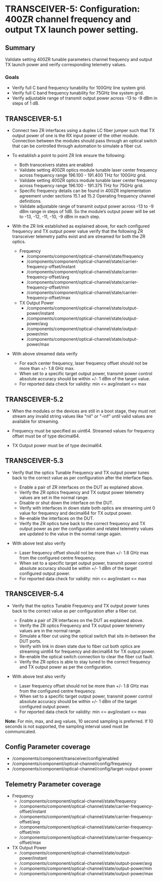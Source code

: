 # TRANSCEIVER-5: Configuration: 400ZR channel frequency and output TX launch power setting. 

## Summary

Validate setting 400ZR tunable parameters channel frequency and output TX
launch power and verify corresponding telemetry values.

### Goals
* Verify full C band frequency tunability for 100GHz line system grid.
* Verify full C band frequency tunability for 75GHz line system grid.
* Verify adjustable range of transmit output power across -13 to -9 dBm
  in steps of 1 dB.  


## TRANSCEIVER-5.1

*   Connect two ZR interfaces using a duplex LC fiber jumper such that TX
    output power of one is the RX input power of the other module. Connection
    between the modules should pass through an optical switch that can be
    controlled through automation to simulate a fiber cut.  
*   To establish a point to point ZR link ensure the following:
      * Both transceivers states are enabled
      * Validate setting 400ZR optics module tunable laser center frequency
        across frequency range 196.100 - 191.400 THz for 100GHz grid.
      * Validate setting 400ZR optics module tunable laser center frequency
        across frequency range 196.100 - 191.375 THz for 75GHz grid.  
      * Specific frequency details can be found in 400ZR implementation
        agreement under sections 15.1 ad 15.2 Operating frequency channel
        definitions.
      * Validate adjustable range of transmit output power across -13 to -9 dBm
        range in steps of 1dB. So the module’s output power will be set to -13,
        -12, -11, -10, -9 dBm in each step.

*   With the ZR link established as explained above, for each configured
    frequency and TX output power value verify that the following ZR
    transceiver telemetry paths exist and are streamed for both the ZR optics.
    * Frequency
        *   /components/component/optical-channel/state/frequency
        *   /components/component/optical-channel/state/carrier-frequency-offset/instant
        *   /components/component/optical-channel/state/carrier-frequency-offset/avg
        *   /components/component/optical-channel/state/carrier-frequency-offset/min
        *   /components/component/optical-channel/state/carrier-frequency-offset/max
    * TX Output Power
        *   /components/component/optical-channel/state/output-power/instant
        *   /components/component/optical-channel/state/output-power/avg
        *   /components/component/optical-channel/state/output-power/min
        *   /components/component/optical-channel/state/output-power/max

* With above streamed data verify
    * For each center frequency, laser frequency offset should not be more than
      +/- 1.8 GHz max.
    * When set to a specific target output power, transmit power control
      absolute accuracy should be within +/- 1 dBm of the target value.
    * For reported data check for validity: min <= avg/instant <= max

   
## TRANSCEIVER-5.2

*   When the modules or the devices are still in a boot stage, they must not
    stream any invalid string values like "nil" or "-inf" until valid values
    are available for streaming.

*   Frequency must be specified as uint64. Streamed values for frequency
    offset must be of type decimal64.

*   TX Output power must be of type decimal64.

## TRANSCEIVER-5.3

*   Verify that the optics Tunable Frequency and TX output power tunes back to
    the correct value as per configuration after the interface flaps.

    *   Enable a pair of ZR interfaces on the DUT as explained above.
    *   Verify the ZR optics frequency and TX output power telemetry values are
        set in the normal range.
    *   Disable or shut down the interface on the DUT.
    *   Verify with interfaces in down state both optics are streaming uint 0
        value for frequency and decimal64 for TX output power.
    *   Re-enable the interfaces on the DUT.
    *   Verify the ZR optics tune back to the correct frequency and TX output
        power as per the configuration and related telemetry values are updated
        to the value in the normal range again.

* With above test also verify
    * Laser frequency offset should not be more than +/- 1.8 GHz max from the
      configured centre frequency.
    * When set to a specific target output power, transmit power control
      absolute accuracy should be within +/- 1 dBm of the target configured
      output power.
    * For reported data check for validity: min <= avg/instant <= max

## TRANSCEIVER-5.4

*   Verify that the optics Tunable Frequency and TX output power tunes back to
    the correct value as per configuration after a fiber cut.

    *   Enable a pair of ZR interfaces on the DUT as explained above.
    *   Verify the ZR optics Frequency and TX output power telemetry values are
        in the normal range.
    *   Simulate a fiber cut using the optical switch that sits in-between the
        DUT ports.
    *   Verify with link in down state due to fiber cut both optics are streaming
        uint64 for frequency and decimal64 for TX output power. 
    *   Re-enable the optical switch connection to clear the fiber cut fault.
    *   Verify the ZR optics is able to stay tuned to the correct frequency and
        TX output power as per the configuration.

* With above test also verify
    * Laser frequency offset should not be more than +/- 1.8 GHz max from the
      configured centre frequency.
    * When set to a specific target output power, transmit power control
      absolute accuracy should be within +/- 1 dBm of the target configured
      output power.
    * For reported data check for validity: min <= avg/instant <= max

**Note:** For min, max, and avg values, 10 second sampling is preferred. If 
          10 seconds is not supported, the sampling interval used must be
          communicated.

## Config Parameter coverage

*   /components/component/transceiver/config/enabled
*   /components/component/optical-channel/config/frequency
*   /components/component/optical-channel/config/target-output-power

## Telemetry Parameter coverage

* Frequency
    *   /components/component/optical-channel/state/frequency
    *   /components/component/optical-channel/state/carrier-frequency-offset/instant
    *   /components/component/optical-channel/state/carrier-frequency-offset/avg
    *   /components/component/optical-channel/state/carrier-frequency-offset/min
    *   /components/component/optical-channel/state/carrier-frequency-offset/max
* TX Output Power
    *   /components/component/optical-channel/state/output-power/instant
    *   /components/component/optical-channel/state/output-power/avg
    *   /components/component/optical-channel/state/output-power/min
    *   /components/component/optical-channel/state/output-power/max
